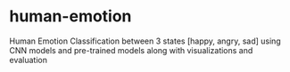 # human-emotion
Human Emotion Classification between 3 states [happy, angry, sad] using CNN models and pre-trained models along with visualizations and evaluation
